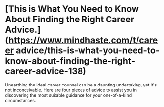 
# [This is What You Need to Know About Finding the Right Career Advice.](https://www.mindhaste.com/t/career advice/this-is-what-you-need-to-know-about-finding-the-right-career-advice-138)

Unearthing the ideal career counsel can be a daunting undertaking, yet it's not inconceivable. Here are four pieces of advice to assist you in discovering the most suitable guidance for your one-of-a-kind circumstances.
    